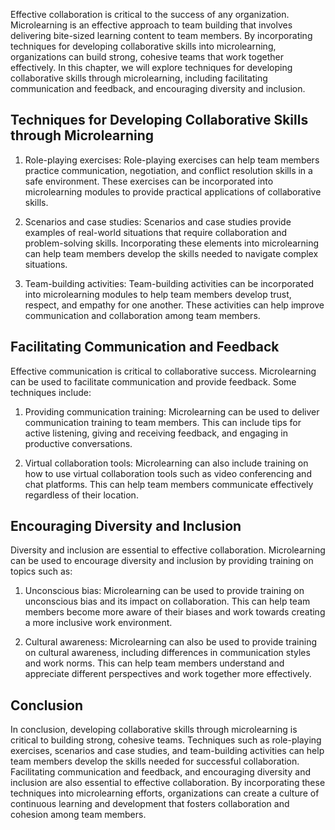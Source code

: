 
Effective collaboration is critical to the success of any organization. Microlearning is an effective approach to team building that involves delivering bite-sized learning content to team members. By incorporating techniques for developing collaborative skills into microlearning, organizations can build strong, cohesive teams that work together effectively. In this chapter, we will explore techniques for developing collaborative skills through microlearning, including facilitating communication and feedback, and encouraging diversity and inclusion.

Techniques for Developing Collaborative Skills through Microlearning
--------------------------------------------------------------------

1. Role-playing exercises: Role-playing exercises can help team members practice communication, negotiation, and conflict resolution skills in a safe environment. These exercises can be incorporated into microlearning modules to provide practical applications of collaborative skills.

2. Scenarios and case studies: Scenarios and case studies provide examples of real-world situations that require collaboration and problem-solving skills. Incorporating these elements into microlearning can help team members develop the skills needed to navigate complex situations.

3. Team-building activities: Team-building activities can be incorporated into microlearning modules to help team members develop trust, respect, and empathy for one another. These activities can help improve communication and collaboration among team members.

Facilitating Communication and Feedback
---------------------------------------

Effective communication is critical to collaborative success. Microlearning can be used to facilitate communication and provide feedback. Some techniques include:

1. Providing communication training: Microlearning can be used to deliver communication training to team members. This can include tips for active listening, giving and receiving feedback, and engaging in productive conversations.

2. Virtual collaboration tools: Microlearning can also include training on how to use virtual collaboration tools such as video conferencing and chat platforms. This can help team members communicate effectively regardless of their location.

Encouraging Diversity and Inclusion
-----------------------------------

Diversity and inclusion are essential to effective collaboration. Microlearning can be used to encourage diversity and inclusion by providing training on topics such as:

1. Unconscious bias: Microlearning can be used to provide training on unconscious bias and its impact on collaboration. This can help team members become more aware of their biases and work towards creating a more inclusive work environment.

2. Cultural awareness: Microlearning can also be used to provide training on cultural awareness, including differences in communication styles and work norms. This can help team members understand and appreciate different perspectives and work together more effectively.

Conclusion
----------

In conclusion, developing collaborative skills through microlearning is critical to building strong, cohesive teams. Techniques such as role-playing exercises, scenarios and case studies, and team-building activities can help team members develop the skills needed for successful collaboration. Facilitating communication and feedback, and encouraging diversity and inclusion are also essential to effective collaboration. By incorporating these techniques into microlearning efforts, organizations can create a culture of continuous learning and development that fosters collaboration and cohesion among team members.
